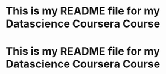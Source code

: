 # This is my README file for my Datascience Coursera Course
# This is my README file for my Datascience Coursera Course
